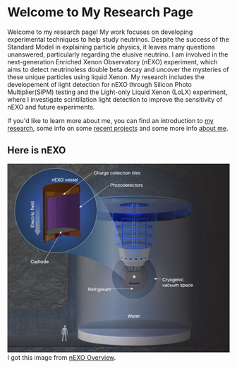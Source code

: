 # Welcome to My Research Page


Welcome to my research page! My work focuses on developing experimental techniques to help study neutrinos. Despite the success of the Standard Model in explaining particle physics, it leaves many questions unanswered, particularly regarding the elusive neutrino. I am involved in the next-generation Enriched Xenon Observatory (nEXO) experiment, which aims to detect neutrinoless double beta decay and uncover the mysteries of these unique particles using liquid Xenon. My research includes the developement of light detection for nEXO through Silicon Photo Multiplier(SiPM) testing and the Light-only Liquid Xenon (LoLX) experiment, where I investigate scintillation light detection to improve the sensitivity of nEXO and future experiments. 

If you'd like to learn more about me, you can find an introduction to [my research](./reasearch/research_index.md), some info on some [recent projects](./projects/project_index.md) and some more info [about me](./about/about.md).

## Here is nEXO

[![nEXO Experiment](./media/nEXO.png "nEXO")](https://nexo.llnl.gov/nexo-overview)
I got this image from [nEXO Overview](https://nexo.llnl.gov/nexo-overview).
